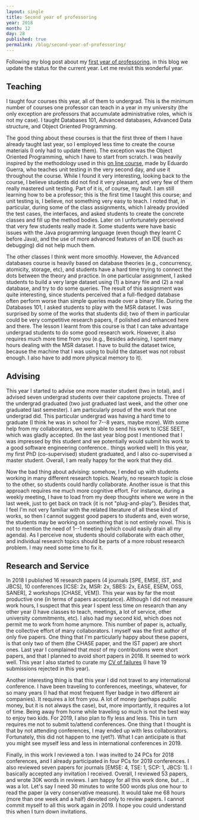 ```yaml
---
layout: single
title: Second year of professoring
year: 2018
month: 12
day: 28
published: true
permalink: /blog/second-year-of-professoring/
---
```


Following my blog post about my [first year of professoring](http://www.gustavopinto.org/blog/first-year-of-professoring/), in this blog we
update the status for the current year. Let me revisit this wonderful year.

## Teaching

I taught four courses this year, all of them to undergrad. This is the minimum
number of courses one professor can teach in a year in my university (the only
exception are professors that accumulate administrative roles, which is not
my case). I taught Databases 101, Advanced databases, Advanced Data structure,
and Object Oriented Programming.

The good thing about these courses is that the
first three of them I have already taught last year, so I employed less time to
create the course materials (I only had to update them). The exception was the
Object Oriented Programming, which I have to start from scratch. I was heavily
inspired by the methodology used in this [on line course](https://www.youtube.com/watch?v=BFfxcOHnowQ), made by Eduardo Guerra, who
teaches unit testing in the very second day, and use it throughout the course.
While I found it very interesting, looking back to the course, I believe students
did not find it very pleasant, and very few of them really mastered unit testing.
Part of it is, of course, my fault. I am still learning how to be a professor;
this is the first time I taught this course; and unit testing is, I believe, not
something very easy to teach. I noted that, in particular, during some of the
class assignments, which I already provided the test cases, the interfaces, and
asked students to create the concrete classes and fill up the method bodies.
Later on I unfortunately perceived that very few students really made it. Some
students were have basic issues with the Java programming language (even though
they learnt C before Java), and the use of more advanced features of an IDE (such
as debugging) did not help much them.

The other classes I think went more smoothly.
However, the Advanced databases course is heavily based on database theories (e.g.,
concurrency, atomicity, storage, etc), and students have a hard time trying to
connect the dots between the theory and practice. In one particular assignment,
I asked students to build a very large dataset using (1) a binary file and (2) a
real database, and try to do some queries. The result of this assignment was
quite interesting, since students perceived that a full-fledged database often
perform worse than simple queries made over a binary file. During the Databases 101,
I asked students to play with the MSR dataset. I was surprised by some of the works
that students did; two of them in particular could be very competitive research papers,
if polished and enhanced here and there. The lesson I learnt from this course is
that I can take advantage undergrad students to do some good research work. However,
it also requires much more time from you (e.g., Besides advising, I spent many
hours dealing with the MSR dataset. I have to build the dataset twice, because
the machine that I was using to build the dataset was not robust enough. I also
have to add more physical memory to it).

## Advising

This year I started to advise one more master student (two in total), and I advised
seven undergrad students over their capstone projects. Three of the undergrad
graduated (two just graduated last week, and the other one graduated last semester).
I am particularly proud of the work that one undergrad did. This particular undergrad
was having a hard time to graduate (I think he was in school for 7--8 years, maybe more).
With some help from my collaborators, we were able to send his work to ICSE SEET,
which was gladly accepted. (In the last year blog post I mentioned that I was
impressed by this student and we potentially would submit his work to a good software
engineering conference.. things worked well) In this year, my first PhD (co-supervised) student
graduated, and I also co-supervised a master student. Overall, I am really happy
for the work that they did.

Now the bad thing about advising: somehow, I ended up with students working in
many different research topics. Nearly, no research topic is close to the other,
so students could hardly collaborate. Another issue is that this approach requires
me much more cognitive effort. For instance, during a weekly meeting, I have to
load from my deep thoughts where we were in the last week, just to get back on track
(it is not "plug-and-play"). Besides that, I feel I'm not very familiar with the
related literature of all these kind of works, so then I cannot suggest good papers
to students and, even worse, the students may be working on something that is not
entirely novel. This is not to mention the need of 1--1 meeting (which could easily
drain all my agenda). As I perceive now, students should collaborate with each
other, and individual research topics should be parts of a more robust research
problem. I may need some time to fix it.

## Research and Service

In 2018 I published 16 research papers (4 journals [SPE, EMSE, IST, and
JBCS], 10 conferences [ICSE: 2x, MSR: 2x, SBES: 2x, EASE, ESEM, OSS, SANER], 2
workshops [CHASE, VEM]). This year was by far the most productive one (in terms of
papers acceptance). Although I did not measure work hours, I suspect that this year
I spent less time on research than any other year (I have classes to teach, meetings,
a lot of service, other university commitments, etc). I also had my second kid,
which does not permit me to work from home anymore. This number of paper is, actually,
the collective effort of many collaborators. I myself was the first author of only
five papers. One thing that I'm particularly happy about these papers, is that
only two of them (the CHASE paper, and the IST paper) are short ones. Last year
I complained that *most* of my contributions were short papers, and that I planned
to avoid short papers in 2018. It seemed to work well. This year I also started
to curate my [CV of failures](http://gustavopinto.org/cv-of-failures/) (I have 19 submissions rejected in this year).

Another interesting thing is that this year I did not travel
to any international conference. I have been traveling to conferences, meetings, whatever,
for so many years (I had that most frequent flyer badge in two different air companies).
It requires a lot from you. A lot of money (perhaps public money, but it is not always
the case), but, more importantly, it requires a lot of time. Being away from home
while traveling so much is not the best way to enjoy two kids. For 2019, I also
plan to fly less and less. This in turn requires me not to submit to/attend conferences.
One thing that I thought is that by not attending conferences, I may ended up with
less collaborators. Fortunately, this did not happen to me (yet?). What I can
anticipate is that you might see myself less and less in international conferences
in 2019.

Finally, in this work I reviewed a ton. I was invited to 24 PCs for 2018 conferences,
and I already participated in four PCs for 2019 conferences. I also reviewed seven
papers for journals [EMSE: 4, TSE: 1, SCP: 1, JBCS: 1]. I basically accepted any
invitation I received. Overall, I reviewed 53 papers, and wrote 30K words in reviews.
I am happy for all this work done, but ... it was a lot. Let's say I need 30 minutes
to write 500 words plus one hour to read the paper (a very conservative measure).
It would take me 68 hours (more than one week and a half) devoted only to review papers.
I cannot commit myself to all this work again in 2019. I hope you could understand
this when I turn down invitations.
